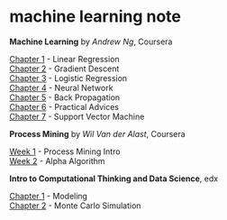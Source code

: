 # machine learning note

**Machine Learning** by *Andrew Ng*, Coursera

[Chapter 1](http://1ambda.github.io/machine-learning-week-1/) - Linear Regression  
[Chapter 2](http://1ambda.github.io/machine-learning-week-2/) - Gradient Descent  
[Chapter 3](http://1ambda.github.io/machine-learning-week-3/) - Logistic Regression  
[Chapter 4](http://1ambda.github.io/machine-learning-week-4/) - Neural Network  
[Chapter 5](http://1ambda.github.io/machine-learning-week-5/) - Back Propagation  
[Chapter 6](http://1ambda.github.io/machine-learning-week-6/) - Practical Advices  
[Chapter 7](http://1ambda.github.io/machine-learning-week-7/) - Support Vector Machine  

**Process Mining** by *Wil Van der Alast*, Coursera

[Week 1](http://1ambda.github.io/process-mining-week1/) - Process Mining Intro  
[Week 2](http://1ambda.github.io/process-mining-week2/) - Alpha Algorithm  

**Intro to Computational Thinking and Data Science**, edx

[Chapter 1](http://1ambda.github.io/edx-600-2x-1/) - Modeling  
[Chapter 2](http://1ambda.github.io/edx-600-2x-2/) - Monte Carlo Simulation  

